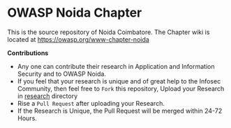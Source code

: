 # OWASP Noida Chapter

This is the source repository of Noida Coimbatore. The Chapter wiki is located at https://owasp.org/www-chapter-noida

**Contributions**

- Any one can contribute their research in Application and Information Security and to OWASP Noida.
- If you feel that your research is unique and of great help to the Infosec Community, then feel free to `Fork` this repository, Upload your Research in [research](research) directory
- Rise a `Pull Request` after uploading your Research.
- If the Research is Unique, the Pull Request will be merged within 24-72 Hours.
